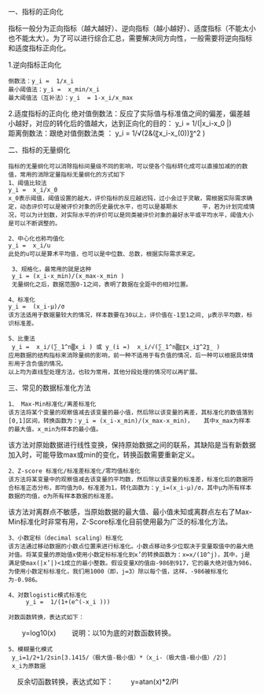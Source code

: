 一、指标的正向化

指标一般分为正向指标（越大越好）、逆向指标（越小越好）、适度指标（不能太小也不能太大）。为了可以进行综合汇总，需要解决同方向性，一般需要将逆向指标和适度指标正向化。

1.逆向指标正向化

    倒数法：y_i =  1/x_i 
    最小阈值法：y_i =  x_min/x_i     
    最大阈值法（互补法）：y_i  = 1-x_i/x_max 


2.适度指标的正向化
    绝对值倒数法：反应了实际值与标准值之间的偏差，偏差越小越好，对应的转化后的值越大，达到正向化的目的：
    y_i = 1/(|x_i-x_0 |)    
    距离倒数法：跟绝对值倒数法类 ：
    y_i =  1/√(2&(〖x_i-x_(0))〗^2 )

二、指标的无量纲化

    指标的无量纲化可以消除指标间量级不同的影响，可以使各个指标转化成可以直接加减的的数值，常用的消除定量指标无量纲化的方式如下
    1、阈值比较法
    y_i =  x_i/x_0 
    x_0表示阈值，阈值设置的越大，评价指标的反应越迟钝，过小会过于灵敏，需根据实际需求确定，动态评价可以是被评价对象的历史最优水平，也可以是基期水       平，若为计划完成情况，可以为计划数，对实际水平的评价可以是同类被评价对象的最好水平或平均水平，阈值大小是可以不断调整的。

    2、中心化也称均值化
    y_i =  x_i/u
    此处的u可以是算术平均值，也可以是中位数、总数，根据实际需求来定。

     3、规格化，最常用的就是这种
     y_i = (x_i-x_min)/(x_max-x_min )
     无量纲化之后，数据范围0-1之间，表明了数据在全距中的相对位置。

    4、标准化
    y_i =  (x_i-μ)/σ
    该方法适用于数据量较大的情况，样本数要在30以上，评价值在-1至1之间, μ表示平均数，标识标准差。

    5、比重法
     y_i =  x_i/(∑_1^n▒x_i ) 或 y_(i =)  x_i/√(∑_1^n▒〖〖x_i〗^2〗_ )
    应用数据的结构指标来消除量纲的影响，前一种不适用于有负值的情况，后一种可以根据具体情形用于含负值的情况。
    以上均为直线型处理方法，也较为常用，其他分段处理的情况可以再扩展。

三、常见的数据标准化方法

    1、 Max-Min标准化/离差标准化
    该方法将某个变量的观察值减去该变量的最小值，然后除以该变量的离差，其标准化的数值落到[0,1]区间，转换函数为：y_i = (x_i-x_min)/(x_max-x_min)，   其中x_max为样本的最大值，x_min为样本的最小值。
该方法对原始数据进行线性变换，保持原始数据之间的联系，其缺陷是当有新数据加入时，可能导致max或min的变化，转换函数需要重新定义。

    2、Z-score 标准化/标准差标准化/零均值标准化
    该方法将某变量中的观察值减去该变量的平均数，然后除以该变量的标准差，标准化后的数据符合标准正态分布，即均值为0，标准差为1，转化函数为：y_i=(x_i-μ)/σ，其中μ为所有样本数据的均值，σ为所有样本数据的标准差。
该方法对离群点不敏感，当原始数据的最大值、最小值未知或离群点左右了Max-Min标准化时非常有用，Z-Score标准化目前使用最为广泛的标准化方法。

    3、小数定标（decimal scaling）标准化
    该方法通过移动数据的小数点位置来进行标准化。小数点移动多少位取决于变量取值中的最大绝对值。将某变量的原始值x使用小数定标标准化到x’的转换函数为：x=x/(10^j)，其中，j是满足使max(|x’|)<1成立的最小整数。假设变量X的值由-986到917，它的最大绝对值为986，为使用小数定标标准化，我们用1000（即，j=3）除以每个值，这样，-986被标准化为-0.986。

    4、对数logistic模式标准化
         y_i =  1/(1+(e^(-x_i )))

    对数函数转换，表达式如下：
　　y=log10(x)
　　说明：以10为底的对数函数转换。
  
    5、模糊量化模式
     y_i=1/2+1/2sin[3.1415/（极大值-极小值）*（x_i-（极大值-极小值）/2）]      
     x_i为原数据
　   反余切函数转换，表达式如下：
　　 y=atan(x)*2/PI

